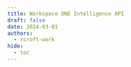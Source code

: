 ```yaml
---
title: Workspace ONE Intelligence API
draft: false
date: 2024-03-01
authors:
  - rcroft-work
hide:
  - toc
---
```


<!-- online/hosted version
<swagger-ui src="https://petstore.swagger.io/v2/swagger.json"/>
-->
<!-- local version -->
<swagger-ui src="./swagger.json"/>

